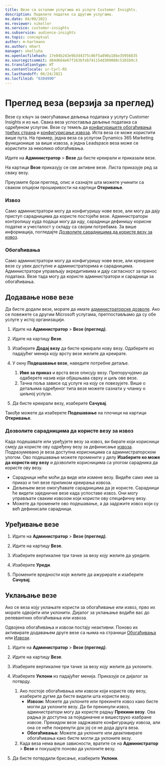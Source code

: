 ```yaml
---
title: Везе са осталим услугама из услуге Customer Insights.
description: Поделите податке са другим услугама.
ms.date: 04/09/2021
ms.reviewer: nikeller
ms.service: customer-insights
ms.subservice: audience-insights
ms.topic: conceptual
author: m-hartmann
ms.author: mhart
manager: shellyha
ms.openlocfilehash: 17e04b243e9b3d4375c86f5a890a18be35956835
ms.sourcegitcommit: d84d664e67f263bfeb741154d309088c5101b9c3
ms.translationtype: HT
ms.contentlocale: sr-Cyrl-RS
ms.lasthandoff: 06/24/2021
ms.locfileid: "6304990"
---
```

# <a name="connections-preview-overview"></a>Преглед веза (верзија за преглед)

Везе су кључ за омогућавање дељења података у услугу Customer Insights и из ње. Свака веза успоставља дељење података са одређеном услугом. Везе су темељ да [конфигуришете обогаћивања трећих страна](enrichment-hub.md) и [конфигурисање извоза](export-destinations.md). Иста веза се може користити више пута. На пример, једна веза са услугом Dynamics 365 Marketing функционише за више извоза, а једна Leadspace веза може се користити за неколико обогаћивања.

Идите на **Администратор** > **Везе** да бисте креирали и приказали везе.

На картици **Везе** приказују се све активне везе. Листа приказује ред за сваку везу. 

Преузмите брзи преглед, опис и сазнајте шта можете учинити са сваком опцијом проширивости на картици **Откривање**.

### <a name="exports"></a>Извоз

Само администратори могу да конфигуришу нове везе, али могу да дају приступ сарадницима да користе постојеће везе. Администратори контролишу куда подаци могу да иду, сарадници дефинишу корисне податке и учесталост у складу са својим потребама. За више информација, погледајте [Дозволите сарадницима да користе везу за извоз](#allow-contributors-to-use-a-connection-for-exports).

### <a name="enrichments"></a>Обогаћивања

Само администратори могу да конфигуришу нове везе, али креиране везе су увек доступне и администраторима и сарадницима. Администратори управљају акредитивима и дају сагласност за пренос података. Везе тада могу да користе администратори и сарадници за обогаћивања.

## <a name="add-a-new-connection"></a>Додавање нове везе

Да бисте додали везе, морате да имате [администраторске дозволе](permissions.md). Ако се повежете са другим Microsoft услугама, претпостављамо да су обе услуге у истој организацији.

1. Идите на **Администратор** > **Везе (преглед)**.

1. Идите на картицу **Везе**.

1. Изаберите **Додај везу** да бисте креирали нову везу. Одаберите из падајућег менија коју врсту везе желите да креирате.

1. У окну **Подешавање везе**, наведите потребне детаље. 
   1. **Име за приказ** и врста везе описују везу. Препоручујемо да одаберете назив који објашњава сврху и циљ ове везе.
   1. Тачна поља зависе од услуге на коју се повезујете. Више о детаљима одређеног типа везе можете сазнати у чланку о циљној услузи.

1. Да бисте креирали везу, изаберите **Сачувај**.

Такође можете да изаберете **Подешавање** на плочици на картици **Откривање**.

### <a name="allow-contributors-to-use-a-connection-for-exports"></a>Дозволите сарадницима да користе везу за извоз

Када подешавате или уређујете везу за извоз, ви бирате који корисници смеју да користе ову одређену везу за дефинисање [извоза](export-destinations.md). Подразумевано је веза доступна корисницима са администраторском улогом. Ово подешавање можете променити у делу **Изаберите ко може да користи ову везу** и дозволите корисницима са улогом сарадника да користе ову везу.

- Сарадници неће моћи да виде или измене везу. Видеће само име за приказ и тип везе приликом креирања извоза.
- Дељењем везе омогућавате сарадницима да је користе. Сарадници ће видети заједничке везе када успоставе извоз. Они могу управљати сваким извозом који користи ову специфичну везу.
- Можете да промените ово подешавање, а да задржите извоз који су већ дефинисали сарадници.

## <a name="edit-a-connection"></a>Уређивање везе

1. Идите на **Администратор** > **Везе (преглед)**.

1. Идите на картицу **Везе**.

1. Изаберите вертикалне три тачке за везу коју желите да уредите.

1. Изаберите **Уреди**.

1. Промените вредности које желите да ажурирате и изаберите **Сачувај**.

## <a name="remove-a-connection"></a>Уклањање везе

Ако се веза коју уклањате користи за обогаћивање или извоз, прво их морате одвојити или уклонити. Дијалог за уклањање водиће вас до релевантних обогаћивања или извоза. 

Одвојена обогаћивања и извози постају неактивни. Поново их активирате додавањем друге везе са њима на страници [Обогаћивања](enrichment-hub.md) или [Извози](export-destinations.md).

1. Идите на **Администратор** > **Везе (преглед)**.

1. Идите на картицу **Везе**.

1. Изаберите вертикалне три тачке за везу коју желите да уклоните.

1. Изаберите **Уклони** из падајућег менија. Приказује се дијалог за потврду.

   1. Ако постоје обогаћивања или извози који користе ову везу, изаберите дугме да бисте видели шта користи везу.
      - **Извози:** Можете да уклоните или прекинете извоз како бисте могли да уклоните везу. Да би прекинули извоз, администратори могу да користе радњу **Прекини везу**. Ова радња је доступна за појединачне и вишеструко изабране извозе. Прекидом везе задржавате конфигурацију извоза, али она се неће покренути док јој се не дода друга веза.
      - **Обогаћивања:** Можете да уклоните или деактивирате обогаћивања како бисте могли да уклоните везу. 
   1. Када веза нема више зависности, вратите се на **Администратор** > **Везе** и покушајте поново да уклоните везу.

1. Да бисте потврдили брисање, изаберите **Уклони**.

